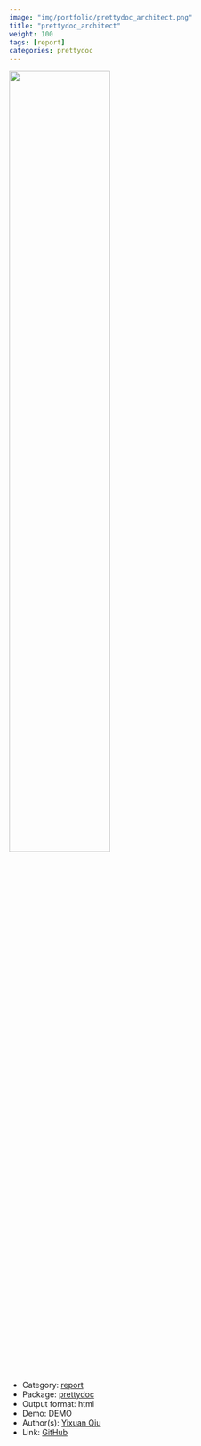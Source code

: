 ```yaml
---
image: "img/portfolio/prettydoc_architect.png"
title: "prettydoc_architect"
weight: 100
tags: [report]
categories: prettydoc
---
```




<!--more-->

<p><a href="../../img/portfolio/prettydoc_architect.png"><img class = "jf-image-shadow" src="../../img/portfolio/prettydoc_architect.png", width="60%"></a></p>

- Category: [report](../../tags/report)
- Package: [prettydoc](prettydoc)
- Output format: html
- Demo: DEMO
- Author(s): [Yixuan Qiu](https://statr.me/)
- Link: [GitHub](https://github.com/yixuan/prettydoc)


